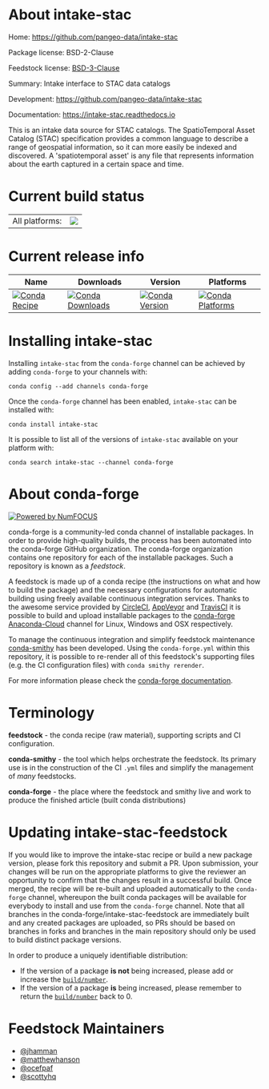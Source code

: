 About intake-stac
=================

Home: https://github.com/pangeo-data/intake-stac

Package license: BSD-2-Clause

Feedstock license: [BSD-3-Clause](https://github.com/conda-forge/intake-stac-feedstock/blob/master/LICENSE.txt)

Summary: Intake interface to STAC data catalogs

Development: https://github.com/pangeo-data/intake-stac

Documentation: https://intake-stac.readthedocs.io

This is an intake data source for STAC catalogs. The SpatioTemporal Asset
Catalog (STAC) specification provides a common language to describe a
range of geospatial information, so it can more easily be indexed and
discovered. A 'spatiotemporal asset' is any file that represents
information about the earth captured in a certain space and time.


Current build status
====================


<table><tr><td>All platforms:</td>
    <td>
      <a href="https://dev.azure.com/conda-forge/feedstock-builds/_build/latest?definitionId=8080&branchName=master">
        <img src="https://dev.azure.com/conda-forge/feedstock-builds/_apis/build/status/intake-stac-feedstock?branchName=master">
      </a>
    </td>
  </tr>
</table>

Current release info
====================

| Name | Downloads | Version | Platforms |
| --- | --- | --- | --- |
| [![Conda Recipe](https://img.shields.io/badge/recipe-intake--stac-green.svg)](https://anaconda.org/conda-forge/intake-stac) | [![Conda Downloads](https://img.shields.io/conda/dn/conda-forge/intake-stac.svg)](https://anaconda.org/conda-forge/intake-stac) | [![Conda Version](https://img.shields.io/conda/vn/conda-forge/intake-stac.svg)](https://anaconda.org/conda-forge/intake-stac) | [![Conda Platforms](https://img.shields.io/conda/pn/conda-forge/intake-stac.svg)](https://anaconda.org/conda-forge/intake-stac) |

Installing intake-stac
======================

Installing `intake-stac` from the `conda-forge` channel can be achieved by adding `conda-forge` to your channels with:

```
conda config --add channels conda-forge
```

Once the `conda-forge` channel has been enabled, `intake-stac` can be installed with:

```
conda install intake-stac
```

It is possible to list all of the versions of `intake-stac` available on your platform with:

```
conda search intake-stac --channel conda-forge
```


About conda-forge
=================

[![Powered by NumFOCUS](https://img.shields.io/badge/powered%20by-NumFOCUS-orange.svg?style=flat&colorA=E1523D&colorB=007D8A)](http://numfocus.org)

conda-forge is a community-led conda channel of installable packages.
In order to provide high-quality builds, the process has been automated into the
conda-forge GitHub organization. The conda-forge organization contains one repository
for each of the installable packages. Such a repository is known as a *feedstock*.

A feedstock is made up of a conda recipe (the instructions on what and how to build
the package) and the necessary configurations for automatic building using freely
available continuous integration services. Thanks to the awesome service provided by
[CircleCI](https://circleci.com/), [AppVeyor](https://www.appveyor.com/)
and [TravisCI](https://travis-ci.com/) it is possible to build and upload installable
packages to the [conda-forge](https://anaconda.org/conda-forge)
[Anaconda-Cloud](https://anaconda.org/) channel for Linux, Windows and OSX respectively.

To manage the continuous integration and simplify feedstock maintenance
[conda-smithy](https://github.com/conda-forge/conda-smithy) has been developed.
Using the ``conda-forge.yml`` within this repository, it is possible to re-render all of
this feedstock's supporting files (e.g. the CI configuration files) with ``conda smithy rerender``.

For more information please check the [conda-forge documentation](https://conda-forge.org/docs/).

Terminology
===========

**feedstock** - the conda recipe (raw material), supporting scripts and CI configuration.

**conda-smithy** - the tool which helps orchestrate the feedstock.
                   Its primary use is in the construction of the CI ``.yml`` files
                   and simplify the management of *many* feedstocks.

**conda-forge** - the place where the feedstock and smithy live and work to
                  produce the finished article (built conda distributions)


Updating intake-stac-feedstock
==============================

If you would like to improve the intake-stac recipe or build a new
package version, please fork this repository and submit a PR. Upon submission,
your changes will be run on the appropriate platforms to give the reviewer an
opportunity to confirm that the changes result in a successful build. Once
merged, the recipe will be re-built and uploaded automatically to the
`conda-forge` channel, whereupon the built conda packages will be available for
everybody to install and use from the `conda-forge` channel.
Note that all branches in the conda-forge/intake-stac-feedstock are
immediately built and any created packages are uploaded, so PRs should be based
on branches in forks and branches in the main repository should only be used to
build distinct package versions.

In order to produce a uniquely identifiable distribution:
 * If the version of a package **is not** being increased, please add or increase
   the [``build/number``](https://conda.io/docs/user-guide/tasks/build-packages/define-metadata.html#build-number-and-string).
 * If the version of a package **is** being increased, please remember to return
   the [``build/number``](https://conda.io/docs/user-guide/tasks/build-packages/define-metadata.html#build-number-and-string)
   back to 0.

Feedstock Maintainers
=====================

* [@jhamman](https://github.com/jhamman/)
* [@matthewhanson](https://github.com/matthewhanson/)
* [@ocefpaf](https://github.com/ocefpaf/)
* [@scottyhq](https://github.com/scottyhq/)

